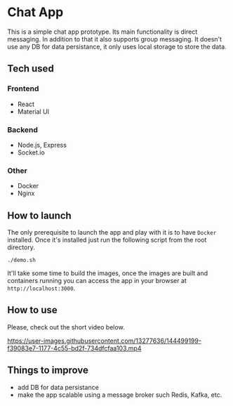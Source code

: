 # Chat App

This is a simple chat app prototype. Its main functionality is direct messaging. In addition to that it also supports group messaging. It doesn't use any DB for data persistance, it only uses local storage to store the data.

## Tech used

### Frontend

- React
- Material UI

### Backend

- Node.js, Express
- Socket.io

### Other

- Docker
- Nginx

## How to launch

The only prerequisite to launch the app and play with it is to have `Docker` installed. Once it's installed just run the following script from the root directory.

```
./demo.sh
```

It'll take some time to build the images, once the images are built and containers running you can access the app in your browser at `http://localhost:3000`.

## How to use
Please, check out the short video below.

https://user-images.githubusercontent.com/13277636/144499199-f39083e7-1177-4c55-bd2f-734dfcfaa103.mp4


## Things to improve

- add DB for data persistance
- make the app scalable using a message broker such Redis, Kafka, etc.

